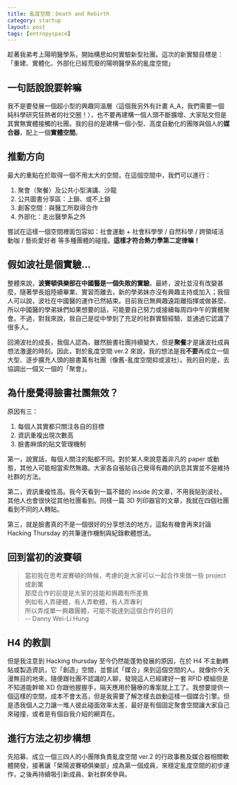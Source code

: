 ```yaml
---
title: 亂度空間：Death and Rebirth
category: startup
layout: post
tags: [entropyspace]
---
```

趁著我弟考上陽明醫學系，開始構思如何實驗新型社團。這次的新實驗目標是：「重建、實體化、外部化已經荒廢的陽明醫學系的亂度空間」

## 一句話說說要幹嘛
我不是要發展一個超小型的興趣同溫層（這個我另外有計畫 A_A，我們需要一個純科學研究狂熱者的社交圈！），也不要再建構一個人頭不斷擴增、大家貼文但是其實無實體接觸的社團。我的目的是建構一個小型、高度自動化的團隊與個人的**媒合器**，配上一個**實體空間**。

## 推動方向
最大的重點在於取得一個不用太大的空間，在這個空間中，我們可以進行：

1. 聚會（聚餐）及公共小型演講、沙龍
2. 公共圖書分享區：上鎖、或不上鎖
3. 創客空間：與醫工所取得合作
4. 外部化：走出醫學系之外

嘗試在這樣一個空間裡面包容如：社會運動 + 社會科學學 / 自然科學 / 跨領域活動咖 / 藝術愛好者 等多種團體的碰撞。**這樣才符合熱力學第二定律嘛！**

## 假如波社是個實驗...
整體來說，**波賽頓俱樂部在中國醫是一個失敗的實驗**。最終，波社並沒有改變甚麼，隨著學長姐陸續畢業、實習而離去，新的學弟妹亦沒有興趣主持或加入；我個人可以說，波社在中國醫的運作已然結束。目前我已無興趣遠距離指揮或做甚麼，所以中國醫的學弟妹們如果想要的話，可能要自己努力或接續每周四中午的實體聚會。不過，對我來說，我自己是從中學到了充足的社群實驗經驗、並通過它認識了很多人。

回溯波社的成長，我個人認為，雖然臉書社團持續變大，但是**聚餐**才是讓波社成員想法激盪的時刻。因此，對於亂度空間 ver.2 來說，我的想法是我**不要**再成立一個大型、逐步擴充人頭的臉書萬有社團（像舊-亂度空間抑或波社）。我的目的是，去協調出一個又一個的「聚會」。

## 為什麼覺得臉書社團無效？

原因有三：

1. 每個人其實都只關注各自的目標
2. 資訊重複出現次數高
3. 臉書麻煩的貼文管理機制

第一，說實話，每個人關注的點都不同。對於某人來說意義非凡的 paper 或動態，其他人可能相當索然無趣。大家各自張貼自己覺得有趣的訊息其實並不是維持社群的方法。

第二，資訊重複性高。我今天看到一篇不錯的 inside 的文章，不用我貼到波社，其他人也會很快從其他社團看到。同樣一篇 3D 列印器官的文章，我就在四個社團看到不同的人轉貼。

第三，就是臉書真的不是一個很好的分享想法的地方。這點有機會再來討論 Hacking Thursday 的共筆運作機制與紀錄軟體想法。

## 回到當初的波賽頓

> 當初我在思考波賽頓的時候，考慮的是大家可以一起合作來做一些 project 或創業  
  那麼合作的前提是大家的技能和興趣有所差異  
  例如有人弄硬體，有人弄軟體，有人弄專利   
  所以弄成單一興趣團體，可能不能達到這個合作的目的  
  -- Danny Wei-Li Hung

## H4 的教訓
但是我注意到 Hacking thursday 至今仍然能蓬勃發展的原因，在於 H4 不主動轉貼或製造資訊，它「創造」空間，並嘗試「媒合」來到這個空間的人。就像你今天漫無目的地來，隨便跟社團不認識的人聊，發現這人已經建好一套 RFID 模組但是不知道能幹嘛 XD 你跟他握握手，隔天應用於醫療的專案就上工了。我想要提供一個這樣的空間，成本不會太高，但是我需要了解怎樣去啟動這樣一個媒合引擎。但是憑我個人之力讓一堆人彼此碰面效率太差，最好是有個固定聚會空間讓大家自己來碰撞，或者是有個自我介紹的網頁在。

## 進行方法之初步構想
先招募、成立一個三四人的小團隊負責亂度空間 ver.2 的行政事務及媒合器相關軟體開發，接著讓「榮陽波賽頓俱樂部」成為第一個成員，來穩定亂度空間的初步運作，之後再持續吸引新成員、新社群來參與。